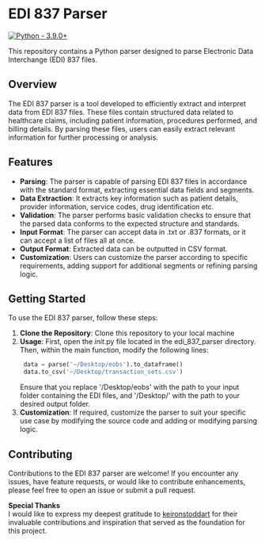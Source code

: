 # EDI 837 Parser
[![Python - 3.9.0+](https://img.shields.io/badge/Python-3.9.0%2B-orange)](https://www.python.org/downloads/release/python-390/)

This repository contains a Python parser designed to parse Electronic Data Interchange (EDI) 837 files.

## Overview

The EDI 837 parser is a tool developed to efficiently extract and interpret data from EDI 837 files. These files contain structured data related to healthcare claims, including patient information, procedures performed, and billing details. By parsing these files, users can easily extract relevant information for further processing or analysis.

## Features

- **Parsing**: The parser is capable of parsing EDI 837 files in accordance with the standard format, extracting essential data fields and segments.
- **Data Extraction**: It extracts key information such as patient details, provider information, service codes, drug identification etc.
- **Validation**: The parser performs basic validation checks to ensure that the parsed data conforms to the expected structure and standards.
- **Input Format**: The parser can accept data in .txt or .837 formats, or it can accept a list of files all at once.
- **Output Format**: Extracted data can be outputted in CSV format.
- **Customization**: Users can customize the parser according to specific requirements, adding support for additional segments or refining parsing logic.

## Getting Started

To use the EDI 837 parser, follow these steps:

1. **Clone the Repository**: Clone this repository to your local machine
2. **Usage**: First, open the _init_.py file located in the edi_837_parser directory. Then, within the main function, modify the following lines:
   ```python
    data = parse('~/Desktop/eobs').to_dataframe()
    data.to_csv('~/Desktop/transaction_sets.csv')
   ```
   Ensure that you replace '/Desktop/eobs' with the path to your input folder containing the EDI files, and '/Desktop/' with the path to your desired output folder.
3. **Customization**: If required, customize the parser to suit your specific use case by modifying the source code and adding or modifying parsing logic.

## Contributing
Contributions to the EDI 837 parser are welcome! If you encounter any issues, have feature requests, or would like to contribute enhancements, please feel free to open an issue or submit a pull request.

**Special Thanks**  
I would like to express my deepest gratitude to [keironstoddart](https://github.com/keironstoddart/edi-835-parser/tree/main) for their invaluable contributions and inspiration that served as the foundation for this project.
